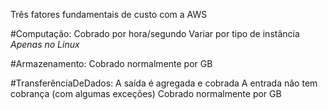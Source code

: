 Três fatores fundamentais de custo com a AWS

#Computação:
Cobrado por hora/segundo
Variar por tipo de instância
*Apenas no Linux*

#Armazenamento:
Cobrado normalmente por GB

#TransferênciaDeDados:
A saída é agregada e cobrada
A entrada não tem cobrança (com algumas exceções)
Cobrado normalmente por GB